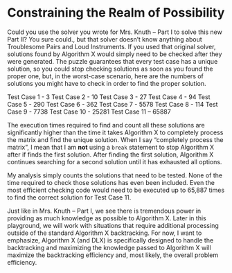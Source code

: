 # Constraining the Realm of Possibility

Could you use the solver you wrote for Mrs. Knuth – Part I to solve this new Part II? You sure could., but that solver doesn’t know anything about Troublesome Pairs and Loud Instruments. If you used that original solver, solutions found by Algorithm X would simply need to be checked after they were generated. The puzzle guarantees that every test case has a unique solution, so you could stop checking solutions as soon as you found the proper one, but, in the worst-case scenario, here are the numbers of solutions you might have to check in order to find the proper solution.

Test Case 1 - 3
Test Case 2 - 10
Test Case 3 - 27
Test Case 4 - 94
Test Case 5 - 290
Test Case 6 - 362
Test Case 7 - 5578
Test Case 8 - 114
Test Case 9 - 7738
Test Case 10 - 25281
Test Case 11 – 65887

The execution times required to find and count all these solutions are significantly higher than the time it takes Algorithm X to completely process the matrix and find the unique solution. When I say “completely process the matrix”, I mean that I am __not__ using a `break` statement to stop Algorithm X after if finds the first solution. After finding the first solution, Algorithm X continues searching for a second solution until it has exhausted all options.

My analysis simply counts the solutions that need to be tested. None of the time required to check those solutions has even been included. Even the most efficient checking code would need to be executed up to 65,887 times to find the correct solution for Test Case 11.

Just like in Mrs. Knuth – Part I, we see there is tremendous power in providing as much knowledge as possible to Algorithm X. Later in this playground, we will work with situations that require additional processing outside of the standard Algorithm X backtracking. For now, I want to emphasize, Algorithm X (and DLX) is specifically designed to handle the backtracking and maximizing the knowledge passed to Algorithm X will maximize the backtracking efficiency and, most likely, the overall problem efficiency.
